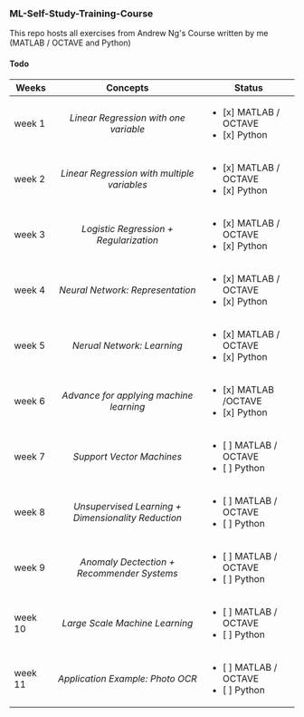 ### ML-Self-Study-Training-Course
This repo hosts all exercises from Andrew Ng's Course written by me (MATLAB / OCTAVE and Python)

#### Todo
| Weeks       | Concepts                                            | Status   |
| ----------- |:--------------------------------------------------: | -------- |
| week 1      | _Linear Regression with one variable_               | <ul><li>[x] MATLAB / OCTAVE </li> <li>[x] Python </li></ul> |
| week 2      | _Linear Regression with multiple variables_         | <ul><li>[x] MATLAB / OCTAVE </li> <li>[x] Python </li></ul> |
| week 3      | _Logistic Regression + Regularization_              | <ul><li>[x] MATLAB / OCTAVE </li> <li>[x] Python </li></ul> |
| week 4      | _Neural Network: Representation_                    | <ul><li>[x] MATLAB / OCTAVE </li> <li>[x] Python </li></ul> |
| week 5      | _Nerual Network: Learning_                          | <ul><li>[x] MATLAB / OCTAVE </li> <li>[x] Python </li></ul> |
| week 6      | _Advance for applying machine learning_             | <ul><li>[x] MATLAB /OCTAVE </li> <li>[x] Python </li></ul> |
| week 7      | _Support Vector Machines_                           | <ul><li>[ ] MATLAB / OCTAVE </li> <li>[ ] Python </li></ul> |
| week 8      | _Unsupervised Learning + Dimensionality Reduction_  | <ul><li>[ ] MATLAB / OCTAVE </li> <li>[ ] Python </li></ul> |
| week 9      | _Anomaly Dectection + Recommender Systems_          | <ul><li>[ ] MATLAB / OCTAVE </li> <li>[ ] Python </li></ul> |
| week 10     | _Large Scale Machine Learning_                      | <ul><li>[ ] MATLAB / OCTAVE </li> <li>[ ] Python </li></ul> |
| week 11     | _Application Example: Photo OCR_                    | <ul><li>[ ] MATLAB / OCTAVE </li> <li>[ ] Python </li></ul> |

